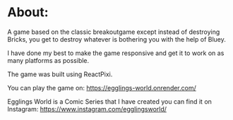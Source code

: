 <h1>About:</h1>

A game based on the classic breakoutgame except instead of destroying Bricks, you get to destroy whatever is bothering you with the help of Bluey. 

I have done my best to make the game responsive and get it to work on as many platforms as possible.

The game was built using ReactPixi.

You can play the game on: https://egglings-world.onrender.com/

Egglings World is a Comic Series that I have created you can find it on Instagram:
https://www.instagram.com/egglingsworld/
